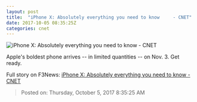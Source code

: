 ```yaml
---
layout: post
title:  "iPhone X: Absolutely everything you need to know     - CNET"
date: 2017-10-05 08:35:25Z
categories: cnet
---
```


![iPhone X: Absolutely everything you need to know     - CNET](https://cnet1.cbsistatic.com/img/8bGn_BeyokwR03semlhqQCVRx6Q=/2017/09/12/dbca4e51-346e-4afa-978d-494940d65d4a/iphone-x.png)

Apple's boldest phone arrives -- in limited quantities -- on Nov. 3. Get ready.


Full story on F3News: [iPhone X: Absolutely everything you need to know     - CNET](http://www.f3nws.com/n/sN4zjB)

> Posted on: Thursday, October 5, 2017 8:35:25 AM
